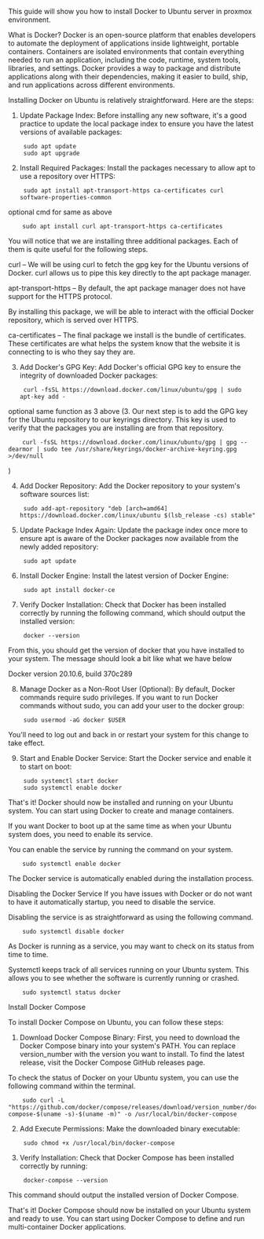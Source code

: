 This guide will show you how to install Docker to Ubuntu server in proxmox environment.

What is Docker?
Docker is an open-source platform that enables developers to automate the deployment of applications inside lightweight, portable containers.
Containers are isolated environments that contain everything needed to run an application, including the code, runtime, system tools, libraries, and settings. 
Docker provides a way to package and distribute applications along with their dependencies, making it easier to build, ship, and run applications across different environments.

Installing Docker on Ubuntu is relatively straightforward. Here are the steps:

1. Update Package Index:
Before installing any new software, it's a good practice to update the local package index to ensure you have the latest versions of available packages:

		sudo apt update
		sudo apt upgrade

2. Install Required Packages:
Install the packages necessary to allow apt to use a repository over HTTPS:

		sudo apt install apt-transport-https ca-certificates curl software-properties-common

optional cmd for same as above

		sudo apt install curl apt-transport-https ca-certificates

You will notice that we are installing three additional packages. Each of them is quite useful for the following steps.

curl – We will be using curl to fetch the gpg key for the Ubuntu versions of Docker. curl allows us to pipe this key directly to the apt package manager.

apt-transport-https – By default, the apt package manager does not have support for the HTTPS protocol.

By installing this package, we will be able to interact with the official Docker repository, which is served over HTTPS.

ca-certificates – The final package we install is the bundle of certificates. These certificates are what helps the system know that the website it is connecting to is who they say they are.
 
3. Add Docker's GPG Key:
Add Docker's official GPG key to ensure the integrity of downloaded Docker packages:

		curl -fsSL https://download.docker.com/linux/ubuntu/gpg | sudo apt-key add -

optional same function as 3 above (3. Our next step is to add the GPG key for the Ubuntu repository to our keyrings directory.
This key is used to verify that the packages you are installing are from that repository.

		curl -fsSL https://download.docker.com/linux/ubuntu/gpg | gpg --dearmor | sudo tee /usr/share/keyrings/docker-archive-keyring.gpg >/dev/null
)

4. Add Docker Repository:
Add the Docker repository to your system's software sources list:

		sudo add-apt-repository "deb [arch=amd64] https://download.docker.com/linux/ubuntu $(lsb_release -cs) stable"

5. Update Package Index Again:
Update the package index once more to ensure apt is aware of the Docker packages now available from the newly added repository:

		sudo apt update

6. Install Docker Engine:
Install the latest version of Docker Engine:

		sudo apt install docker-ce

7. Verify Docker Installation:
Check that Docker has been installed correctly by running the following command, which should output the installed version:

		docker --version

From this, you should get the version of docker that you have installed to your system. The message should look a bit like what we have below
	
 Docker version 20.10.6, build 370c289

8. Manage Docker as a Non-Root User (Optional):
By default, Docker commands require sudo privileges. If you want to run Docker commands without sudo, you can add your user to the docker group:

		sudo usermod -aG docker $USER

You'll need to log out and back in or restart your system for this change to take effect.

9. Start and Enable Docker Service:
Start the Docker service and enable it to start on boot:

		sudo systemctl start docker
		sudo systemctl enable docker

That's it! Docker should now be installed and running on your Ubuntu system. You can start using Docker to create and manage containers.

If you want Docker to boot up at the same time as when your Ubuntu system does, you need to enable its service.

You can enable the service by running the command on your system.

		sudo systemctl enable docker

 The Docker service is automatically enabled during the installation process.

Disabling the Docker Service
If you have issues with Docker or do not want to have it automatically startup, you need to disable the service.

Disabling the service is as straightforward as using the following command.

		sudo systemctl disable docker

 As Docker is running as a service, you may want to check on its status from time to time.

Systemctl keeps track of all services running on your Ubuntu system. This allows you to see whether the software is currently running or crashed.

		sudo systemctl status docker


Install Docker Compose


To install Docker Compose on Ubuntu, you can follow these steps:

1. Download Docker Compose Binary:
First, you need to download the Docker Compose binary into your system's PATH. You can replace version_number with the version you want to install.
To find the latest release, visit the Docker Compose GitHub releases page.

To check the status of Docker on your Ubuntu system, you can use the following command within the terminal.

		sudo curl -L "https://github.com/docker/compose/releases/download/version_number/docker-compose-$(uname -s)-$(uname -m)" -o /usr/local/bin/docker-compose

2. Add Execute Permissions:
Make the downloaded binary executable:

		sudo chmod +x /usr/local/bin/docker-compose

4. Verify Installation:
Check that Docker Compose has been installed correctly by running:

		docker-compose --version

This command should output the installed version of Docker Compose.

That's it! Docker Compose should now be installed on your Ubuntu system and ready to use. You can start using Docker Compose to define and run multi-container Docker applications.




		

